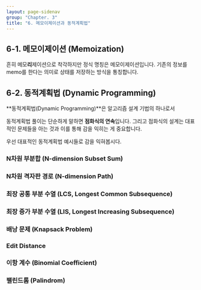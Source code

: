 ```yaml
---
layout: page-sidenav
group: "Chapter. 3"
title: "6. 메모이제이션과 동적계획법"
---
```


## 6-1. 메모이제이션 (Memoization)

흔히 메모**리**제이션으로 착각하지만 정식 명칭은 메모이제이션입니다. 
기존의 정보를 memo를 한다는 의미로 상태를 저장하는 방식을 통칭합니다.

## 6-2. 동적계획법 (Dynamic Programming)

**동적계획법(Dynamic Programming)**은 알고리즘 설계 기법의 하나로서 

동적계획법 풀이는 단순하게 말하면 **점화식의 연속**입니다. 
그리고 점화식의 설계는 대표적인 문제들을 아는 것과 이를 통해 감을 익히는 게 중요합니다.

우선 대표적인 동적계획법 예시들로 감을 익혀봅시다.

### N차원 부분합 (N-dimension Subset Sum)

### N차원 격자판 경로 (N-dimension Path)

### 최장 공통 부분 수열 (LCS, Longest Common Subsequence)

### 최장 증가 부분 수열 (LIS, Longest Increasing Subsequence)

### 배낭 문제 (Knapsack Problem)

### Edit Distance

### 이항 계수 (Binomial Coefficient)

### 팰린드롬 (Palindrom)